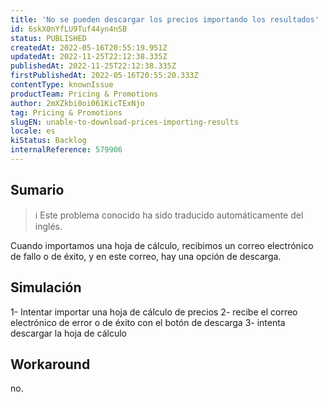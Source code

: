 ```yaml
---
title: 'No se pueden descargar los precios importando los resultados'
id: 6skX0nYfLU9Tuf44yn4nSB
status: PUBLISHED
createdAt: 2022-05-16T20:55:19.951Z
updatedAt: 2022-11-25T22:12:38.335Z
publishedAt: 2022-11-25T22:12:38.335Z
firstPublishedAt: 2022-05-16T20:55:20.333Z
contentType: knownIssue
productTeam: Pricing & Promotions
author: 2mXZkbi0oi061KicTExNjo
tag: Pricing & Promotions
slugEN: unable-to-download-prices-importing-results
locale: es
kiStatus: Backlog
internalReference: 579906
---
```


## Sumario

>ℹ️ Este problema conocido ha sido traducido automáticamente del inglés.



Cuando importamos una hoja de cálculo, recibimos un correo electrónico de fallo o de éxito, y en este correo, hay una opción de descarga.



## Simulación



1- Intentar importar una hoja de cálculo de precios
2- recibe el correo electrónico de error o de éxito con el botón de descarga
3- intenta descargar la hoja de cálculo



## Workaround


no.

